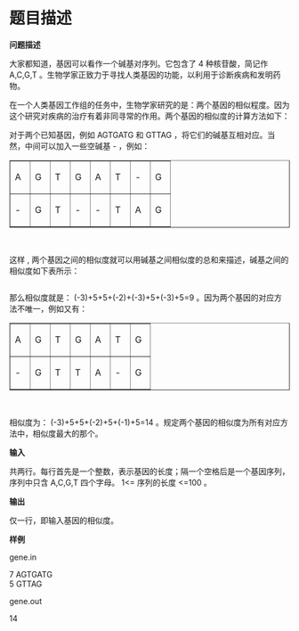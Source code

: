 # 题目描述


<p align="left">
<strong>问题描述</strong> 
</p>
<p>
大家都知道，基因可以看作一个碱基对序列。它包含了 4 种核苷酸，简记作 A,C,G,T 。生物学家正致力于寻找人类基因的功能，以利用于诊断疾病和发明药物。
</p>
<p>
在一个人类基因工作组的任务中，生物学家研究的是：两个基因的相似程度。因为这个研究对疾病的治疗有着非同寻常的作用。两个基因的相似度的计算方法如下：
</p>
<p>
对于两个已知基因，例如 AGTGATG 和 GTTAG ，将它们的碱基互相对应。当然，中间可以加入一些空碱基 - ，例如：
</p>
<table cellspacing="0" cellpadding="0" border="1">
<tbody>
<tr>
<td valign="top" width="19">
<p>
A
</p>
</td>
<td valign="top" width="19">
<p>
G
</p>
</td>
<td valign="top" width="19">
<p>
T
</p>
</td>
<td valign="top" width="19">
<p>
G
</p>
</td>
<td valign="top" width="19">
<p>
A
</p>
</td>
<td valign="top" width="19">
<p>
T
</p>
</td>
<td valign="top" width="19">
<p>
-
</p>
</td>
<td valign="top" width="19">
<p>
G
</p>
</td>
</tr>
<tr>
<td valign="top" width="19">
<p>
-
</p>
</td>
<td valign="top" width="19">
<p>
G
</p>
</td>
<td valign="top" width="19">
<p>
T
</p>
</td>
<td valign="top" width="19">
<p>
-
</p>
</td>
<td valign="top" width="19">
<p>
-
</p>
</td>
<td valign="top" width="19">
<p>
T
</p>
</td>
<td valign="top" width="19">
<p>
A
</p>
</td>
<td valign="top" width="19">
<p>
G
</p>
</td>
</tr>
</tbody>
</table>
<p>
<br/>
</p>
<p>
这样 , 两个基因之间的相似度就可以用碱基之间相似度的总和来描述，碱基之间的相似度如下表所示：
</p>
<p align="center">
<img src="/upload/image/20120925/20120925164154_98449.gif" alt=""/> 
</p>
<p>
那么相似度就是： (-3)+5+5+(-2)+(-3)+5+(-3)+5=9 。因为两个基因的对应方法不唯一，例如又有：
</p>
<table cellspacing="0" cellpadding="0" border="1">
<tbody>
<tr>
<td valign="top" width="19">
<p>
A
</p>
</td>
<td valign="top" width="19">
<p>
G
</p>
</td>
<td valign="top" width="19">
<p>
T
</p>
</td>
<td valign="top" width="19">
<p>
G
</p>
</td>
<td valign="top" width="19">
<p>
A
</p>
</td>
<td valign="top" width="19">
<p>
T
</p>
</td>
<td valign="top" width="19">
<p>
G
</p>
</td>
</tr>
<tr>
<td valign="top" width="19">
<p>
-
</p>
</td>
<td valign="top" width="19">
<p>
G
</p>
</td>
<td valign="top" width="19">
<p>
T
</p>
</td>
<td valign="top" width="19">
<p>
T
</p>
</td>
<td valign="top" width="19">
<p>
A
</p>
</td>
<td valign="top" width="19">
<p>
-
</p>
</td>
<td valign="top" width="19">
<p>
G
</p>
</td>
</tr>
</tbody>
</table>
<p>
<br/>
</p>
<p>
相似度为： (-3)+5+5+(-2)+5+(-1)+5=14 。规定两个基因的相似度为所有对应方法中，相似度最大的那个。
</p>
<p>
<strong>输入 </strong> 
</p>
<p>
共两行。每行首先是一个整数，表示基因的长度；隔一个空格后是一个基因序列，序列中只含 A,C,G,T 四个字母。 1&lt;= 序列的长度 &lt;=100 。
</p>
<p>
<strong>输出 </strong> 
</p>
<p>
仅一行，即输入基因的相似度。
</p>
<p>
<strong>样例 </strong> 
</p>
<p>
gene.in
</p>
<p>
7 AGTGATG <br/>
5 GTTAG
</p>
<p>
gene.out
</p>
<p>
14
</p>
